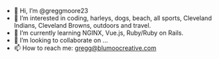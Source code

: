 - 👋 Hi, I’m @greggmoore23
- 👀 I’m interested in coding, harleys, dogs, beach, all sports, Cleveland Indians, Cleveland Browns, outdoors and travel.
- 🌱 I’m currently learning NGINX, Vue.js, Ruby/Ruby on Rails.
- 💞️ I’m looking to collaborate on ...
- 📫 How to reach me: gregg@blumoocreative.com

<!---
greggmoore/greggmoore is a ✨ special ✨ repository because its `README.md` (this file) appears on your GitHub profile.
You can click the Preview link to take a look at your changes.
--->
